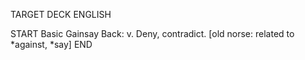 TARGET DECK
ENGLISH

START
Basic
Gainsay
Back: v. Deny, contradict. [old norse: related to *against, *say]
END
